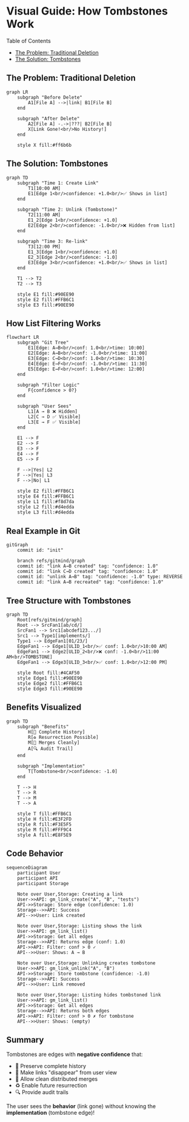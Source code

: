 # Visual Guide: How Tombstones Work

Table of Contents
- [The Problem: Traditional Deletion](#the-problem-traditional-deletion)
- [The Solution: Tombstones](#the-solution-tombstones)

## The Problem: Traditional Deletion

```mermaid
graph LR
    subgraph "Before Delete"
        A1[File A] -->|link| B1[File B]
    end
    
    subgraph "After Delete"
        A2[File A] -.->|???| B2[File B]
        X[Link Gone!<br/>No History!]
    end
    
    style X fill:#ff6b6b
```

## The Solution: Tombstones

```mermaid
graph TD
    subgraph "Time 1: Create Link"
        T1[10:00 AM]
        E1[Edge 1<br/>confidence: +1.0<br/>✅ Shows in list]
    end
    
    subgraph "Time 2: Unlink (Tombstone)"
        T2[11:00 AM]
        E1_2[Edge 1<br/>confidence: +1.0]
        E2[Edge 2<br/>confidence: -1.0<br/>❌ Hidden from list]
    end
    
    subgraph "Time 3: Re-link"
        T3[12:00 PM]
        E1_3[Edge 1<br/>confidence: +1.0]
        E2_3[Edge 2<br/>confidence: -1.0]
        E3[Edge 3<br/>confidence: +1.0<br/>✅ Shows in list]
    end
    
    T1 --> T2
    T2 --> T3
    
    style E1 fill:#90EE90
    style E2 fill:#FFB6C1
    style E3 fill:#90EE90
```

## How List Filtering Works

```mermaid
flowchart LR
    subgraph "Git Tree"
        E1[Edge: A→B<br/>conf: 1.0<br/>time: 10:00]
        E2[Edge: A→B<br/>conf: -1.0<br/>time: 11:00]
        E3[Edge: C→D<br/>conf: 1.0<br/>time: 10:30]
        E4[Edge: E→F<br/>conf: -1.0<br/>time: 11:30]
        E5[Edge: E→F<br/>conf: 1.0<br/>time: 12:00]
    end
    
    subgraph "Filter Logic"
        F{confidence > 0?}
    end
    
    subgraph "User Sees"
        L1[A → B ❌ Hidden]
        L2[C → D ✅ Visible]
        L3[E → F ✅ Visible]
    end
    
    E1 --> F
    E2 --> F
    E3 --> F
    E4 --> F
    E5 --> F
    
    F -->|Yes| L2
    F -->|Yes| L3
    F -->|No| L1
    
    style E2 fill:#FFB6C1
    style E4 fill:#FFB6C1
    style L1 fill:#f8d7da
    style L2 fill:#d4edda
    style L3 fill:#d4edda
```

## Real Example in Git

```mermaid
gitGraph
    commit id: "init"
    
    branch refs/gitmind/graph
    commit id: "link A→B created" tag: "confidence: 1.0"
    commit id: "link C→D created" tag: "confidence: 1.0"
    commit id: "unlink A→B" tag: "confidence: -1.0" type: REVERSE
    commit id: "link A→B recreated" tag: "confidence: 1.0"
```

## Tree Structure with Tombstones

```mermaid
graph TD
    Root[refs/gitmind/graph]
    Root --> SrcFan1[ab/cd/]
    SrcFan1 --> Src1[abcdef123.../]
    Src1 --> Type1[implements/]
    Type1 --> EdgeFan1[01/23/]
    EdgeFan1 --> Edge1[ULID_1<br/>✅ conf: 1.0<br/>10:00 AM]
    EdgeFan1 --> Edge2[ULID_2<br/>❌ conf: -1.0<br/>11:00 AM<br/>TOMBSTONE]
    EdgeFan1 --> Edge3[ULID_3<br/>✅ conf: 1.0<br/>12:00 PM]
    
    style Root fill:#4CAF50
    style Edge1 fill:#90EE90
    style Edge2 fill:#FFB6C1
    style Edge3 fill:#90EE90
```

## Benefits Visualized

```mermaid
graph TD
    subgraph "Benefits"
        H[📜 Complete History]
        R[♻️ Resurrection Possible]
        M[🤝 Merges Cleanly]
        A[🔍 Audit Trail]
    end
    
    subgraph "Implementation"
        T[Tombstone<br/>confidence: -1.0]
    end
    
    T --> H
    T --> R
    T --> M
    T --> A
    
    style T fill:#FFB6C1
    style H fill:#E3F2FD
    style R fill:#F3E5F5
    style M fill:#FFF9C4
    style A fill:#E8F5E9
```

## Code Behavior

```mermaid
sequenceDiagram
    participant User
    participant API
    participant Storage
    
    Note over User,Storage: Creating a link
    User->>API: gm_link_create("A", "B", "tests")
    API->>Storage: Store edge (confidence: 1.0)
    Storage-->>API: Success
    API-->>User: Link created
    
    Note over User,Storage: Listing shows the link
    User->>API: gm_link_list()
    API->>Storage: Get all edges
    Storage-->>API: Returns edge (conf: 1.0)
    API->>API: Filter: conf > 0 ✓
    API-->>User: Shows: A → B
    
    Note over User,Storage: Unlinking creates tombstone
    User->>API: gm_link_unlink("A", "B")
    API->>Storage: Store tombstone (confidence: -1.0)
    Storage-->>API: Success
    API-->>User: Link removed
    
    Note over User,Storage: Listing hides tombstoned link
    User->>API: gm_link_list()
    API->>Storage: Get all edges
    Storage-->>API: Returns both edges
    API->>API: Filter: conf > 0 ✗ for tombstone
    API-->>User: Shows: (empty)
```

## Summary

Tombstones are edges with **negative confidence** that:
- 📜 Preserve complete history
- 👻 Make links "disappear" from user view
- 🔄 Allow clean distributed merges
- ♻️ Enable future resurrection
- 🔍 Provide audit trails

The user sees the **behavior** (link gone) without knowing the **implementation** (tombstone edge)!
